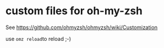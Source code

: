 # custom files for oh-my-zsh

See https://github.com/ohmyzsh/ohmyzsh/wiki/Customization



use `omz reload`to reload ;-)
